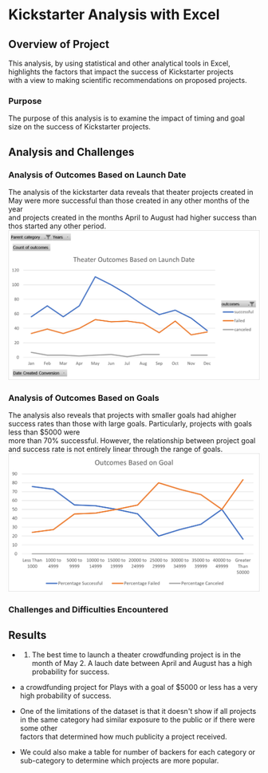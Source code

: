 # Kickstarter Analysis with Excel

## Overview of Project
This analysis, by using statistical and other analytical tools in Excel, highlights the factors that impact the success of Kickstarter projects<br/> with a view to making scientific recommendations on proposed projects.

### Purpose
The purpose of this analysis is to examine the impact of timing and goal size on the success of Kickstarter projects.

## Analysis and Challenges

### Analysis of Outcomes Based on Launch Date
The analysis of the kickstarter data reveals that theater projects created in May were more successful than those created in any other months of the year<br/> and projects created in the months April to August had higher success than thos started any other period.
![Theater_Outcomes_vs_Launch](resources/Theater_Outcomes_vs_Launch.png)

### Analysis of Outcomes Based on Goals
The analysis also reveals that projects with smaller goals had ahigher success rates than those with large goals. Particularly, projects with goals less than $5000 were<br/> more than 70% successful. However, the relationship between project goal and success rate is not entirely linear through the range of goals.
![Outcomes_vs_Goals](resources/Outcomes_vs_Goals.png)

### Challenges and Difficulties Encountered

## Results

- 1. The best time to launch a theater crowdfunding project is in the month of May 2. A lauch date between April and August has a high probability for success.

- a crowdfunding project for Plays with a goal of $5000 or less has a very high probability of success.

- One of the limitations of the dataset is that it doesn't show if all projects in the same category had similar exposure to the public or if there were some other<br/> factors that determined how much publicity a project received.

- We could also make a table for number of backers for each category or sub-category to determine which projects are more popular.
